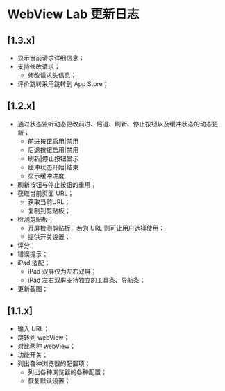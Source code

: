 # WebView Lab 更新日志

<!-- ## [Unreleased]
### Added
### Changed
### Removed
### Fixed -->

## [1.3.x]

- 显示当前请求详细信息；
- 支持修改请求；
  + 修改请求头信息；
- 评价跳转采用跳转到 App Store；

## [1.2.x]

- 通过状态监听动态更改前进、后退、刷新、停止按钮以及缓冲状态的动态更新；
  + 前进按钮启用|禁用
  + 后退按钮启用|禁用
  + 刷新|停止按钮显示
  + 缓冲状态开始|结束
  + 显示缓冲进度
- 刷新按钮与停止按钮的重用；
- 获取当前页面 URL；
  + 获取当前URL；
  + 复制到剪贴板；
- 检测剪贴板；
  + 开屏检测剪贴板，若为 URL 则可让用户选择使用；
  + 提供开关设置；
- 评分；
- 错误提示；
- iPad 适配；
  + iPad 双屏仅为左右双屏；
  + iPad 左右双屏支持独立的工具条、导航条；
- 更新截图；

## [1.1.x]

- 输入 URL；
- 跳转到 webView；
- 对比两种 webView；
- 功能开关；
- 列出各种浏览器的配置项；
	+ 列出各种浏览器的各种配置；
	+ 恢复默认设置；

